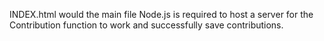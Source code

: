 INDEX.html would the main file
Node.js is required to host a server for the Contribution function to work and successfully save contributions.

